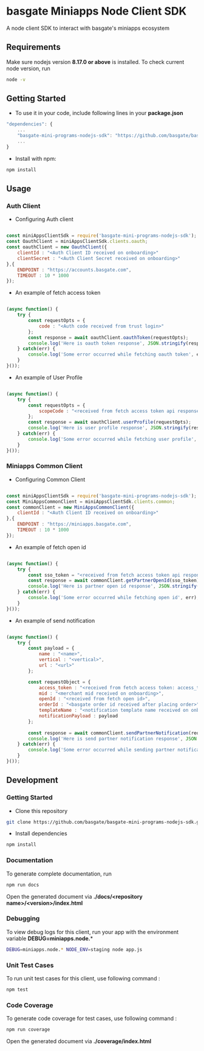 # basgate Miniapps Node Client SDK 

A node client SDK to interact with basgate's miniapps ecosystem

## Requirements

Make sure nodejs version **8.17.0 or above** is installed. To check current node version, run
```sh
node -v
```

## Getting Started

* To use it in your code, include following lines in your **package.json**

```javascript
"dependencies": {
    ...
    "basgate-mini-programs-nodejs-sdk": "https://github.com/basgate/basgate-mini-programs-nodejs-sdk.git"
    ...
}
```

* Install with npm:

```sh
npm install
```

## Usage

### Auth Client

* Configuring Auth client

```javascript

const miniAppsClientSdk = require('basgate-mini-programs-nodejs-sdk');
const OauthClient = miniAppsClientSdk.clients.oauth;
const oauthClient = new OauthClient({
    clientId : "<Auth Client ID received on onboarding>"
    clientSecret : "<Auth Client Secret received on onboarding>"
},{
    ENDPOINT : "https://accounts.basgate.com",
    TIMEOUT : 10 * 1000
});

```

* An example of fetch access token

```javascript

(async function() {
    try {
        const requestOpts = {
            code : "<Auth code received from trust login>"
        };
        const response = await oauthClient.oauthToken(requestOpts);
        console.log('Here is oauth token response', JSON.stringify(response));
    } catch(err) {
        console.log('Some error occurred while fetching oauth token', err);
    }
}());

```

* An example of User Profile

```javascript

(async function() {
    try {
        const requestOpts = {
            scopeCode : "<received from fetch access token api response: access_token>"
        };
        const response = await oauthClient.userProfile(requestOpts);
        console.log('Here is user profile response', JSON.stringify(response));
    } catch(err) {
        console.log('Some error occurred while fetching user profile', err);
    }
}());

```


### Miniapps Common Client

* Configuring Common Client

```javascript

const miniAppsClientSdk = require('basgate-mini-programs-nodejs-sdk');
const MiniAppsCommonClient = miniAppsClientSdk.clients.common;
const commonClient = new MiniAppsCommonClient({
    clientId : "<Auth Client ID received on onboarding>"
},{
    ENDPOINT : "https://miniapps.basgate.com",
    TIMEOUT : 10 * 1000
});

```

* An example of fetch open id

```javascript

(async function() {
    try {
        const sso_token = "<received from fetch access token api response: access_token>";
        const response = await commonClient.getPartnerOpenId(sso_token);
        console.log('Here is partner open id response', JSON.stringify(response));
    } catch(err) {
        console.log('Some error occurred while fetching open id', err);
    }
}());

```

* An example of send notification

```javascript

(async function() {
    try {
        const payload = {
            name : "<name>",
            vertical : "<vertical>",
            url : "<url>"
        };

        const requestObject = {
            access_token : "<received from fetch access token: access_token>",
            mid : "<merchant mid received on onboarding>",
            openId : "<received from fetch open id>",
            orderId : "<basgate order id received after placing order>",
            templateName : "<notification template name received on onboarding>",
            notificationPayload : payload
        };
        
        const response = await commonClient.sendPartnerNotification(requestObject);
        console.log('Here is send partner notification response', JSON.stringify(response));
    } catch(err) {
        console.log('Some error occurred while sending partner notification', err);
    }
}());

```

## Development

### Getting Started

* Clone this repository
```sh
git clone https://github.com/basgate/basgate-mini-programs-nodejs-sdk.git
```

* Install dependencies
```sh
npm install
```

### Documentation

To generate complete documentation, run

```sh
npm run docs
```

Open the generated document via **./docs/\<repository name\>/\<version\>/index.html**

### Debugging

To view debug logs for this client, run your app with the environment variable **DEBUG=miniapps.node.***
```sh
DEBUG=miniapps.node.* NODE_ENV=staging node app.js
```

### Unit Test Cases

To run unit test cases for this client, use following command :
```sh
npm test
```

### Code Coverage

To generate code coverage for test cases, use following command :
```sh
npm run coverage
```

Open the generated document via **./coverage/index.html**

